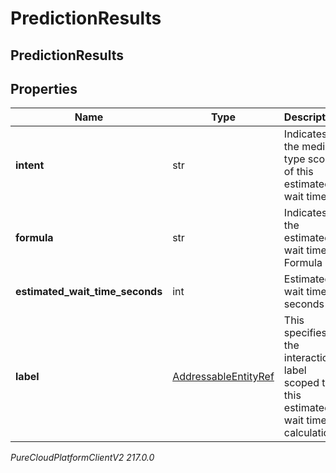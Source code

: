 # PredictionResults

## PredictionResults

## Properties

|Name | Type | Description | Notes|
|------------ | ------------- | ------------- | -------------|
| **intent** | str | Indicates the media type scope of this estimated wait time | [optional] |
| **formula** | str | Indicates the estimated wait time Formula | |
| **estimated_wait_time_seconds** | int | Estimated wait time in seconds | |
| **label** | [AddressableEntityRef](AddressableEntityRef) | This specifies the interaction label scoped to this estimated wait time calculation | [optional] |



_PureCloudPlatformClientV2 217.0.0_
